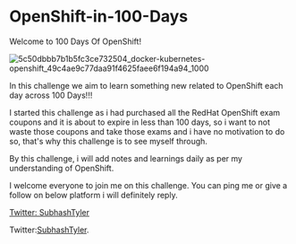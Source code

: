 # OpenShift-in-100-Days

Welcome to 100 Days Of OpenShift!


![5c50dbbb7b1b5fc3ce732504_docker-kubernetes-openshift_49c4ae9c77daa91f4625faee6f194a94_1000](https://user-images.githubusercontent.com/33150507/180288459-a9483820-989d-44b3-9605-fca7339c553c.png)




In this challenge we aim to learn something new related to OpenShift each day across 100 Days!!!

I started this challenge as i had purchased all the RedHat OpenShift exam coupons and it is about to expire in less than 100 days, so i want to not waste those coupons and take those exams and i have no motivation to do so, that's why this challenge is to see myself through.


By this challenge, i will add notes and learnings daily as per my understanding of OpenShift.


I welcome everyone to join me on this challenge. You can ping me or give a follow on below platform i will definitely reply.


<a href="https://twitter.com/SubhashTyler" target="_blank">Twitter: SubhashTyler</a>

<p>Twitter:<a href="https://www.freecodecamp.org/" target="_blank" rel="noopener noreferrer">SubhashTyler</a>.</p>

